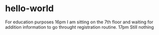 # hello-world
For education purposes
16pm I am sitting on the 7th floor and waiting for addition information to go throught registration routine.
17pm Still nothing
